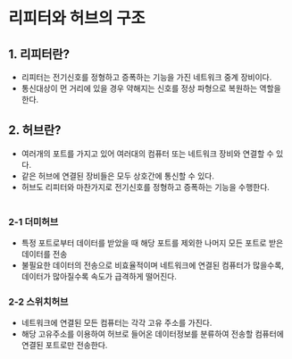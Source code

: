 # 리피터와 허브의 구조

## 1. 리피터란?
- 리피터는 전기신호를 정형하고 증폭하는 기능을 가진 네트워크 중계 장비이다.
- 통신대상이 먼 거리에 있을 경우 약해지는 신호를 정상 파형으로 복원하는 역할을 한다.

## 2. 허브란?
- 여러개의 포트를 가지고 있어 여러대의 컴퓨터 또는 네트워크 장비와 연결할 수 있다.
- 같은 허브에 연결된 장비들은 모두 상호간에 통신할 수 있다.
- 허브도 리피터와 마찬가지로 전기신호를 정형하고 증폭하는 기능을 수행한다.
<br><br>

### 2-1 더미허브
- 특정 포트로부터 데이터를 받았을 때 해당 포트를 제외한 나머지 모든 포트로 받은 데이터를 전송
- 불필요한 데이터의 전송으로 비효율적이며 네트워크에 연결된 컴퓨터가 많을수록, 데이터가 많아질수록 속도가 급격하게 떨어진다.

### 2-2 스위치허브
- 네트워크에 연결된 모든 컴퓨터는 각각 고유 주소를 가진다.
- 해당 고유주소를 이용하여 허브로 들어온 데이터정보를 분류하여 전송할 컴퓨터에 연결된 포트로만 전송한다.